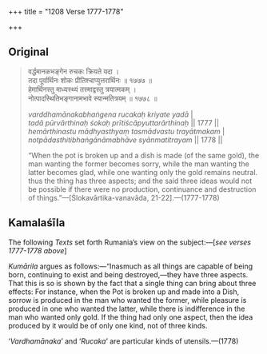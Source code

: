 +++
title = "1208 Verse 1777-1778"

+++
## Original 
>
> वर्द्धमानकभङ्गेन रुचकः क्रियते यदा ।  
> तदा पूर्वार्थिनः शोकः प्रीतिश्चाप्युत्तरार्थिनः ॥ १७७७ ॥  
> हेमार्थिनस्तु माध्यस्थ्यं तस्माद्वस्तु त्रयात्मकम् ।  
> नोत्पादस्थितिभङ्गानामभावे स्यान्मतित्रयम् ॥ १७७८ ॥ 
>
> *varddhamānakabhaṅgena rucakaḥ kriyate yadā* \|  
> *tadā pūrvārthinaḥ śokaḥ prītiścāpyuttarārthinaḥ* \|\| 1777 \|\|  
> *hemārthinastu mādhyasthyaṃ tasmādvastu trayātmakam* \|  
> *notpādasthitibhaṅgānāmabhāve syānmatitrayam* \|\| 1778 \|\| 
>
> “When the pot is broken up and a dish is made (of the same gold), the man wanting the former becomes sorry, while the man wanting the latter becomes glad, while one wanting only the gold remains neutral. thus the thing has three aspects; and the said three ideas would not be possible if there were no production, continuance and destruction of things.”—[Ślokavārtika-vanavāda, 21-22].—(1777-1778)



## Kamalaśīla

The following *Texts* set forth Rumania’s view on the subject:—[*see verses 1777-1778 above*]

*Kumārila* argues as follows:—“Inasmuch as all things are capable of being born, continuing to exist and being destroyed,—they have three aspects. That this is so is shown by the fact that a single thing can bring about three effects: For instance, when the Pot is broken up and made into a Dish, sorrow is produced in the man who wanted the former, while pleasure is produced in one who wanted the latter, while there is indifference in the man who wanted only gold. If the thing had only one aspect, then the idea produced by it would be of only one kind, not of three kinds.

‘*Vardhamānaka*’ and ‘*Rucaka*’ are particular kinds of utensils.—(1778)


